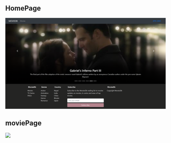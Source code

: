 ## HomePage

<img src = "screenshots/MovieDBHomePage.png" width="600">

## moviePage

<img src = "screenshots/Mvi.png" width="600">

